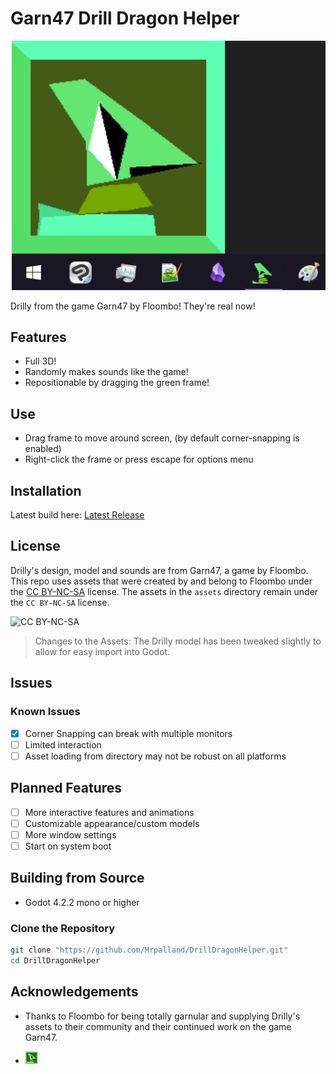 # Garn47 Drill Dragon Helper 

![Drilly](.github/images/Drilly_Anim.webp)

Drilly from the game Garn47 by Floombo! They're real now!

## Features

- Full 3D!
- Randomly makes sounds like the game!
- Repositionable by dragging the green frame!

## Use
- Drag frame to move around screen, (by default corner-snapping is enabled)
- Right-click the frame or press escape for options menu


## Installation

Latest build here: [Latest Release](https://github.com/Mrpalland/DrillDragonHelper/releases/latest)

## License

Drilly's design, model and sounds are from Garn47, a game by Floombo. This repo uses assets that were created by and belong to Floombo under the [CC BY-NC-SA](https://creativecommons.org/licenses/by-nc-sa/4.0/) license. The assets in the `assets` directory remain under the `CC BY-NC-SA` license.

![CC BY-NC-SA](https://licensebuttons.net/l/by-nc-sa/4.0/88x31.png)

> Changes to the Assets: The Drilly model has been tweaked slightly to allow for easy import into Godot.

## Issues

### Known Issues

- [X] Corner Snapping can break with multiple monitors
- [ ] Limited interaction
- [ ] Asset loading from directory may not be robust on all platforms

## Planned Features

- [ ] More interactive features and animations
- [ ] Customizable appearance/custom models
- [ ] More window settings
- [ ] Start on system boot

## Building from Source

- Godot 4.2.2 mono or higher

### Clone the Repository

```bash
git clone "https://github.com/Mrpalland/DrillDragonHelper.git"
cd DrillDragonHelper
```

## Acknowledgements

- Thanks to Floombo for being totally garnular and supplying Drilly's assets to their community and their continued work on the game Garn47.

- <img src=".github/images/Drilly.png" alt="drawing" width="20"/>
